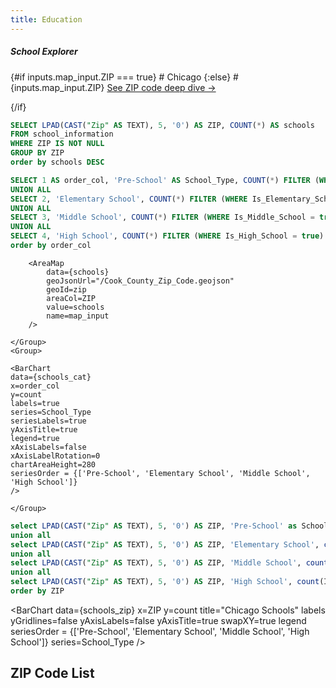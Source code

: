 ```yaml
---
title: Education
---
```



##### School Explorer

{#if inputs.map_input.ZIP === true}
    # Chicago
{:else}
    # {inputs.map_input.ZIP}
    [See ZIP code deep dive &rarr;](./{inputs.map_input.ZIP})

{/if}

```sql schools
SELECT LPAD(CAST("Zip" AS TEXT), 5, '0') AS ZIP, COUNT(*) AS schools
FROM school_information
WHERE ZIP IS NOT NULL
GROUP BY ZIP
order by schools DESC
```
```sql schools_cat
SELECT 1 AS order_col, 'Pre-School' AS School_Type, COUNT(*) FILTER (WHERE Is_Pre_School = true) AS count FROM school_information WHERE (LPAD(CAST("Zip" AS TEXT), 5, '0') = '${inputs.map_input.ZIP}' OR '${inputs.map_input.ZIP}' = 'true') 
UNION ALL
SELECT 2, 'Elementary School', COUNT(*) FILTER (WHERE Is_Elementary_School = true) FROM school_information WHERE (LPAD(CAST("Zip" AS TEXT), 5, '0') = '${inputs.map_input.ZIP}' OR '${inputs.map_input.ZIP}' = 'true')
UNION ALL
SELECT 3, 'Middle School', COUNT(*) FILTER (WHERE Is_Middle_School = true) FROM school_information WHERE (LPAD(CAST("Zip" AS TEXT), 5, '0') = '${inputs.map_input.ZIP}' OR '${inputs.map_input.ZIP}' = 'true')
UNION ALL
SELECT 4, 'High School', COUNT(*) FILTER (WHERE Is_High_School = true) FROM school_information WHERE (LPAD(CAST("Zip" AS TEXT), 5, '0') = '${inputs.map_input.ZIP}' OR '${inputs.map_input.ZIP}' = 'true')
order by order_col
```

<Grid cols=2>
    <Group>


        <AreaMap
            data={schools}
            geoJsonUrl="/Cook_County_Zip_Code.geojson"
            geoId=zip
            areaCol=ZIP
            value=schools
            name=map_input
        />

    </Group>
    <Group>

    <BarChart
    data={schools_cat}
    x=order_col
    y=count
    labels=true
    series=School_Type
    seriesLabels=true
    yAxisTitle=true
    legend=true
    xAxisLabels=false
    xAxisLabelRotation=0
    chartAreaHeight=280
    seriesOrder = {['Pre-School', 'Elementary School', 'Middle School', 'High School']}
    />

    </Group>
</Grid>

```sql schools_zip
select LPAD(CAST("Zip" AS TEXT), 5, '0') AS ZIP, 'Pre-School' as School_Type, count(Is_Pre_School) as count from school_information group by ZIP
union all
select LPAD(CAST("Zip" AS TEXT), 5, '0') AS ZIP, 'Elementary School', count(Is_Elementary_School) from school_information group by ZIP
union all
select LPAD(CAST("Zip" AS TEXT), 5, '0') AS ZIP, 'Middle School', count(Is_Middle_School) from school_information group by ZIP
union all
select LPAD(CAST("Zip" AS TEXT), 5, '0') AS ZIP, 'High School', count(Is_High_School) from school_information group by ZIP
order by ZIP
```


<BarChart
    data={schools_zip}
    x=ZIP
    y=count
    title="Chicago Schools"
    labels
    yGridlines=false
    yAxisLabels=false
    yAxisTitle=true
    swapXY=true
    legend
    seriesOrder = {['Pre-School', 'Elementary School', 'Middle School', 'High School']}
    series=School_Type
/>

## ZIP Code List

<DataTable data={schools} link=ZIP>
    <Column id=ZIP/>
    <Column id=schools contentType=colorscale/>
</DataTable>